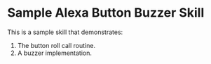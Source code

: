 # Sample Alexa Button Buzzer Skill

This is a sample skill that demonstrates: 

1. The button roll call routine.
2. A buzzer implementation.
